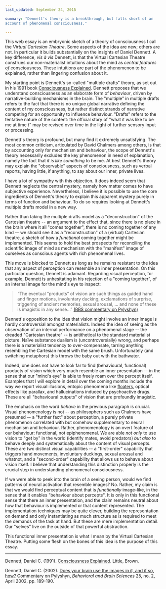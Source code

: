 ```yaml
---
last_updated: September 24, 2015

summary: "Dennett's theory is a breakthrough, but falls short of an
account of phenomenal consciousness."

---
```


This web essay is an embryonic sketch of a theory of consciousness I
call the _Virtual Cartesian Theatre_. Some aspects of the idea are new;
others are not. In particular it builds substantially on the insights of
Daniel Dennett. A key difference, _vis à vis_ Dennett, is that the
Virtual Cartesian Theatre construes our non-materialist intuitions about
the mind as _central features of_ consciousness. These intuitions are
part of the phenomenon to be explained, rather than lingering confusion
about it.

My starting point is Dennett's so-called "multiple drafts" theory, as
set out in his 1991 book [Consciousness Explained](#dennett91a). Dennett
proposes that we understand consciousness as an elaborate form of
_behaviour_, driven by narrative-building mechanisms in the brain. The
"multiple" in multiple drafts refers to the fact that there is no unique
global narrative defining the content of my consciousness, but rather
distinct strands of narrative competing for an opportunity to influence
behaviour. "Drafts" refers to the tentative nature of the content: the
official story of "what it was like to be me at time _t_" may be revised
over time in the light of further sensory input or processing.

Dennett's theory is profound, but many find it extremely unsatisfying.
The most common criticism, articulated by David Chalmers among others,
is that by accounting only for mechanism and behaviour, the scope of
Dennett's theory necessarily excludes the key phenomenon in need of
explanation, namely the fact that _it is like something_ to be me. At
best Dennett's theory may explain the "observable" aspects of
consciousness, such as verbal reports, having little, if anything, to
say about our inner, private lives.

I have a lot of sympathy with this objection. It does indeed seem that
Dennett neglects the central mystery, namely how matter comes to have
subjective experience. Nevertheless, I believe it is possible to use the
core ingredients of Dennett's theory to explain this apparent mystery
purely in terms of function and behaviour. To do so requires looking at
Dennett's multiple drafts model in a new way.

Rather than taking the multiple drafts model as a "deconstruction" of
the Cartesian theatre -- an argument to the effect that, since there is
no place in the brain where it all "comes together", there is no coming
together of any kind -- we should see it as a "reconstruction" of a
(virtual) Cartesian theatre, a sketch of how a _functional_ coming
together might be implemented. This seems to hold the best prospects for
reconciling the scientific image of mind as mechanism with the
"manifest" image of ourselves as conscious agents with rich phenomenal
lives.

This move is blocked to Dennett as long as he remains resistant to the
idea that any aspect of perception can resemble an inner presentation.
On this particular question, Dennett is adamant. Regarding visual
perception, for example, Dennett is unhesitating in his rejection of a
"coming together", of an internal image for the mind's eye to inspect:

> “The eventual “products” of vision are such things as guided hand and
> finger motions, involuntary ducking, exclamations of surprise, triggering
> of ancient memories, sexual arousal, ... and none of these is imagistic
> in any sense...” [(BBS commentary on Pylyshyn)](#dennett02)

Dennett's opposition to the idea that vision might involve an inner
image is hardly controversial amongst materialists. Indeed the idea of
seeing as the observation of an internal performance on a phenomenal
stage -- the dreaded "Cartesian theatre" -- is antithetical to the
standard materialist picture. Naïve substance dualism is
(uncontroversially) wrong, and perhaps there is a materialist tendency
to over-compensate, tarring anything resembling the Cartesian model with
the same brush. Unfortunately (and switching metaphors) this throws the
baby out with the bathwater.

Indeed, one does not have to look far to find (behavioural, functional)
products of vision which very much resemble an inner presentation -- in
the sense that our "mind's eye" is able to freely roam over the percept
itself. Examples that I will explore in detail over the coming months
include the way we report visual illusions, entopic phenomena like
[floaters](https://en.wikipedia.org/wiki/Floater), optical effects like
parallax, and hallucinations induced by psychoactive drugs. These are
all "behavioural outputs" of vision that are profoundly imagistic.

The emphasis on the word _behave_ in the previous paragraph is crucial.
Visual phenomenology is not -- as philosophers such as Chalmers have
presumed -- a "further fact" about perception, a purely private
phenomenon correlated with but somehow supplementary to neural mechanism
and behaviour. Rather, phenomenology is an overt feature of our
behaviour: functional, not epiphenomenal. We are able _not only_ to use
vision to "get by" in the world (identify mates, avoid predators) _but
also_ to behave deeply and systematically about the content of visual
percepts. These are two distinct visual capabilities -- a "first-order"
capability that triggers hand movements, involuntary duckings, sexual
arousal and whatnot, and a "second-order" capability that allows us to
behave about vision itself. I believe that understanding this
distinction properly is the crucial step in understanding phenomenal
consciousness.

If we were able to peek into the brain of a seeing person, would we find
patterns of neural activation that resemble images? No. Rather, my claim
is that we would find perceptual content that is _functionally_
image-like, in the sense that it enables "behaviour about percepts". It
is only in this functional sense that there an inner presentation, and
the claim remains neutral about how that behaviour is implemented or
that content represented. The implementation techniques may be quite
clever, building the representation on demand and only instantiating as
much structure as is required to meet the demands of the task at hand.
But these are mere implementation detail. Our "selves" live on the
outside of that powerful abstraction.

This functional inner presentation is what I mean by the Virtual
Cartesian Theatre. Putting some flesh on the bones of this idea is the
purpose of this essay.

* * *

<a name="dennett91a"></a>Dennett, Daniel C. (1991).
[Consciousness Explained](). Little, Brown.

<a name="dennett02"></a>Dennett, Daniel C. (2002).
[Does your brain use the images in it, and if so, how?]() Commentary on
Pylyshyn, _Behavioral and Brain Sciences_ 25, no. 2, April 2002, pp.
189-190.

